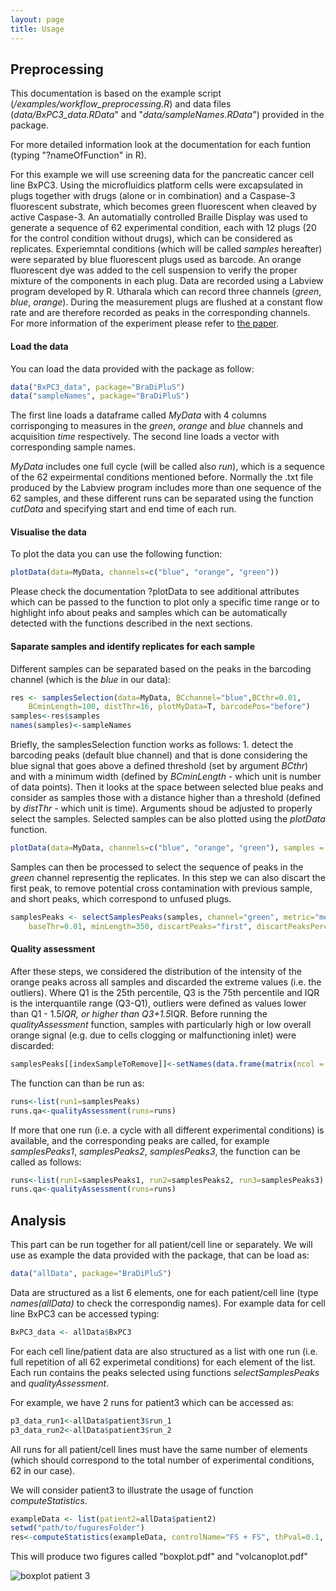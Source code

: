 ```yaml
---
layout: page
title: Usage
---
```


## Preprocessing

This documentation is based on the example script (*/examples/workflow_preprocessing.R*) and data files (*data/BxPC3_data.RData*" and "*data/sampleNames.RData*") provided in the package.

For more detailed information look at the documentation for each funtion (typing "?nameOfFunction" in R).


For this example we will use screening data for the pancreatic cancer cell line BxPC3. Using the microfluidics platform cells were excapsulated in plugs together with drugs (alone or in combination) and a Caspase-3 fluorescent substrate, which becomes green fluorescent when cleaved by active Caspase-3. An automatially controlled Braille Display was used to generate a sequence of 62 experimental condition, each with 12 plugs (20 for the control condition without drugs), which can be considered as replicates. Experiemntal conditions (which will be called *samples* hereafter) were separated by blue fluorescent plugs used as barcode. An orange fluorescent dye was added to the cell suspension to verify the proper mixture of the components in each plug. Data are recorded using a Labview program developed by R. Utharala which can record three channels (*green*, *blue*, *orange*). During the measurement plugs are flushed at a constant flow rate and are therefore recorded as peaks in the corresponding channels. For more information of the experiment please refer to [the paper](http://biorxiv.org/content/early/2016/12/14/093906).


#### Load the data

You can load the data provided with the package as follow:

```R
data("BxPC3_data", package="BraDiPluS")
data("sampleNames", package="BraDiPluS")
```

The first line loads a dataframe called *MyData* with 4 columns corrisponging to measures in the *green*, *orange* and *blue* channels and acquisition *time* respectively. The second line loads a vector with corresponding sample names.

*MyData* includes one full cycle (will be called also *run*), which is a sequence of the 62 expeirmental conditions mentioned before. Normally the .txt file produced by the Labview program includes more than one sequence of the 62 samples, and these different runs can be separated using the function *cutData* and specifying start and end time of each run.

#### Visualise the data

To plot the data you can use the following function:

```R
plotData(data=MyData, channels=c("blue", "orange", "green"))
```

Please check the documentation ?plotData to see additional attributes which can be passed to the function to plot only a specific time range or to highlight info about peaks and samples which can be automatically detected with the functions described in the next sections.

#### Saparate samples and identify replicates for each sample

Different samples can be separated based on the peaks in the barcoding channel (which is the *blue* in our data):

```R
res <- samplesSelection(data=MyData, BCchannel="blue",BCthr=0.01,
	BCminLength=100, distThr=16, plotMyData=T, barcodePos="before")
samples<-res$samples
names(samples)<-sampleNames
```

Briefly, the samplesSelection function works as follows: 1. detect the barcoding peaks (default blue channel) and that is done considering the blue signal that goes above a defined threshold (set by argument *BCthr*) and with a minimum width (defined by *BCminLength* - which unit is number of data points). Then it looks at the space between selected blue peaks and consider as samples those with a distance higher than a threshold (defined by *distThr* - which unit is time). Arguments shoud be adjusted to properly select the samples. Selected samples can be also plotted using the *plotData* function.

```R
plotData(data=MyData, channels=c("blue", "orange", "green"), samples = samples)
```

Samples can then be processed to select the sequence of peaks in the *green* channel representig the replicates. In this step we can also discart the first peak, to remove potential cross contamination with previous sample, and short peaks, which correspond to unfused plugs.

```R
samplesPeaks <- selectSamplesPeaks(samples, channel="green", metric="median",
	baseThr=0.01, minLength=350, discartPeaks="first", discartPeaksPerc=5)
```

#### Quality assessment

After these steps, we considered the distribution of the intensity of the orange peaks across all samples and discarded the extreme values (i.e. the outliers). Where Q1 is the 25th percentile, Q3 is the 75th percentile and IQR is the interquantile range (Q3-Q1), outliers were defined as values lower than Q1 - 1.5*IQR, or higher than Q3+1.5*IQR. Before running the *qualityAssessment* function, samples with particularly high or low overall orange signal (e.g. due to cells clogging or malfunctioning inlet) were discarded:

```R
samplesPeaks[[indexSampleToRemove]]<-setNames(data.frame(matrix(ncol = ncol(samplesPeaks[[indexSampleToRemove]]), nrow = 0)), colnames(samplesPeaks[[indexSampleToRemove]]))
```

The function can than be run as:

```R
runs<-list(run1=samplesPeaks)
runs.qa<-qualityAssessment(runs=runs)
```

If more that one run (i.e. a cycle with all different experimental conditions) is available, and the corresponding peaks are called, for example *samplesPeaks1*, *samplesPeaks2*, *samplesPeaks3*, the function can be called as follows:

```R
runs<-list(run1=samplesPeaks1, run2=samplesPeaks2, run3=samplesPeaks3)
runs.qa<-qualityAssessment(runs=runs)
```

## Analysis

This part can be run together for all patient/cell line or separately. We will use as example the data provided with the package, that can be load as:

```R
data("allData", package="BraDiPluS")
```

Data are structured as a list 6 elements, one for each patient/cell line (type *names(allData)* to check the correspondig names). For example data for cell line BxPC3 can be accessed typing:

```R
BxPC3_data <- allData$BxPC3
```

For each cell line/patient data are also structured as a list with one run (i.e. full repetition of all 62 experimetal conditions) for each element of the list. Each run contains the peaks selected using functions *selectSamplesPeaks* and *qualityAssessment*.

For example, we have 2 runs for patient3 which can be accessed as:

```R
p3_data_run1<-allData$patient3$run_1
p3_data_run2<-allData$patient3$run_2
```

All runs for all patient/cell lines must have the same number of elements (which should correspond to the total number of experimental conditions, 62 in our case).


We will consider patient3 to illustrate the usage of function *computeStatistics*.

```R
exampleData <- list(patient2=allData$patient2)
setwd("path/to/fuguresFolder")
res<-computeStatistics(exampleData, controlName="FS + FS", thPval=0.1, thSD=1.5, subsample=F, saveFiles=T)
```

This will produce two figures called "boxplot.pdf" and "volcanoplot.pdf" 


![boxplot patient 3](https://github.com/saezlab/BraDiPluS/blob/gh-pages/public/fig/boxplot_p3.jpg)

